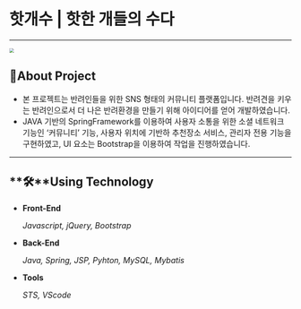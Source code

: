 # 핫개수 | 핫한 개들의 수다

------

<img src="C:\Users\gusm9\Documents\workspace\hgs\img\hgs.jpg" style="zoom: 50%; " />

## 🐶About Project

- 본 프로젝트는 반려인들을 위한 SNS  형태의 커뮤니티 플랫폼입니다. 반려견을 키우는 반려인으로서 더 나은 반려환경을 만들기 위해 아이디어를 얻어 개발하였습니다.
- JAVA 기반의 SpringFramework를 이용하여  사용자 소통을 위한 소셜 네트워크 기능인 ‘커뮤니티’ 기능, 사용자 위치에 기반하 추천장소 서비스, 관리자 전용 기능을 구현하였고, UI 요소는 Bootstrap을 이용하여 작업을 진행하였습니다.

------

## **🛠**Using Technology

- **Front-End**

  *Javascript, jQuery, Bootstrap*

- **Back-End**

  *Java, Spring, JSP, Pyhton, MySQL, Mybatis*

- **Tools**

  *STS, VScode*
